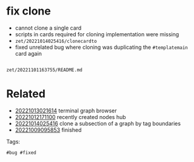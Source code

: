 # fix clone

- cannot clone a single card
- scripts in cards required for cloning implementation were missing
- `zet/20221014025416/clonecardto`
- fixed unrelated bug where cloning was duplicating the `#templatemain` card again

```
```

` zet/20221101163755/README.md `

# Related

- [20221013021614](/zet/20221013021614/README.md) terminal graph browser
- [20221012171100](/zet/20221012171100/README.md) recently created nodes hub
- [20221014025416](/zet/20221014025416/README.md) clone a subsection of a graph by tag boundaries
- [20221009095853](/zet/20221009095853/README.md) finished

Tags:

    #bug #fixed
